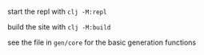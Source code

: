 
start the repl with `clj -M:repl`

build the site with `clj -M:build`

see the file in `gen/core` for the basic generation functions
